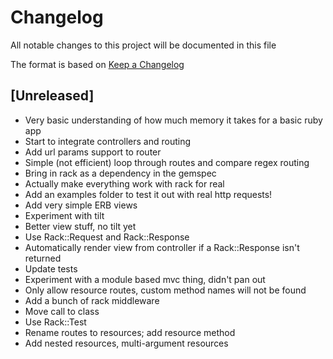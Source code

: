 # Changelog
All notable changes to this project will be documented in this file

The format is based on [Keep a Changelog](https://keepachangelog.com/en/1.0.0/)

## [Unreleased]

- Very basic understanding of how much memory it takes for a basic ruby app
- Start to integrate controllers and routing
- Add url params support to router
- Simple (not efficient) loop through routes and compare regex routing
- Bring in rack as a dependency in the gemspec
- Actually make everything work with rack for real
- Add an examples folder to test it out with real http requests!
- Add very simple ERB views
- Experiment with tilt
- Better view stuff, no tilt yet
- Use Rack::Request and Rack::Response
- Automatically render view from controller if a Rack::Response isn't returned
- Update tests
- Experiment with a module based mvc thing, didn't pan out
- Only allow resource routes, custom method names will not be found
- Add a bunch of rack middleware
- Move call to class
- Use Rack::Test
- Rename routes to resources; add resource method
- Add nested resources, multi-argument resources
